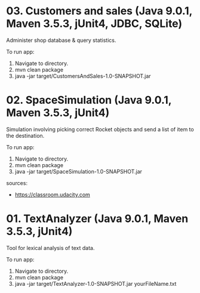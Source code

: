 # 03. Customers and sales (Java 9.0.1, Maven 3.5.3, jUnit4, JDBC, SQLite)

Administer shop database & query statistics.

To run app:

1. Navigate to directory.
2. mvn clean package
3. java -jar target/CustomersAndSales-1.0-SNAPSHOT.jar

# 02. SpaceSimulation (Java 9.0.1, Maven 3.5.3, jUnit4)

Simulation involving picking correct Rocket objects and send a list of item to the destination.

To run app:

1. Navigate to directory.
2. mvn clean package
3. java -jar target/SpaceSimulation-1.0-SNAPSHOT.jar

sources:
- https://classroom.udacity.com


# 01. TextAnalyzer (Java 9.0.1, Maven 3.5.3, jUnit4)

Tool for lexical analysis of text data.

To run app:

1. Navigate to directory.
2. mvn clean package
3. java -jar target/TextAnalyzer-1.0-SNAPSHOT.jar yourFileName.txt







